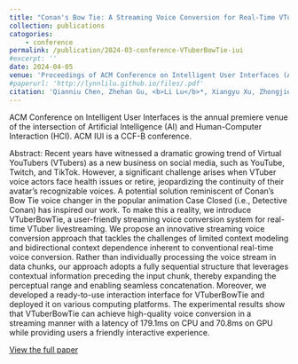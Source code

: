 ```yaml
---
title: "Conan's Bow Tie: A Streaming Voice Conversion for Real-Time VTuber Livestreaming"
collection: publications
catogories: 
    - conference
permalink: /publication/2024-03-conference-VTuberBowTie-iui
#excerpt: ''
date: 2024-04-05
venue: 'Proceedings of ACM Conference on Intelligent User Interfaces (ACM IUI)'
#paperurl: 'http://lynnlilu.github.io/files/.pdf'
citation: 'Qianniu Chen, Zhehan Gu, <b>Li Lu</b>*, Xiangyu Xu, Zhongjie Ba, Feng Lin, Zhenguang Liu, Kui Ren. &quot;Conan&#39;s Bow Tie: A Streaming Voice Conversion for Real-Time VTuber Livestreaming.&quot; <i>Proceedings of ACM IUI</i>. Greenville, SC, USA. pp. 35-50. 2024. doi: 10.1145/3640543.3645146.'
---
```


ACM Conference on Intelligent User Interfaces is the annual premiere venue of the intersection of Artificial Intelligence (AI) and Human-Computer Interaction (HCI). ACM IUI is a CCF-B conference.

Abstract: Recent years have witnessed a dramatic growing trend of Virtual YouTubers (VTubers) as a new business on social media, such as YouTube, Twitch, and TikTok. However, a significant challenge arises when VTuber voice actors face health issues or retire, jeopardizing the continuity of their avatar’s recognizable voices. A potential solution reminiscent of Conan’s Bow Tie voice changer in the popular animation Case Closed (i.e., Detective Conan) has inspired our work. To make this a reality, we introduce VTuberBowTie, a user-friendly streaming voice conversion system for real-time VTuber livestreaming. We propose an innovative streaming voice conversion approach that tackles the challenges of limited context modeling and bidirectional context dependence inherent to conventional real-time voice conversion. Rather than individually processing the voice stream in data chunks, our approach adopts a fully sequential structure that leverages contextual information preceding the input chunk, thereby expanding the perceptual range and enabling seamless concatenation. Moreover, we developed a ready-to-use interaction interface for VTuberBowTie and deployed it on various computing platforms. The experimental results show that VTuberBowTie can achieve high-quality voice conversion in a streaming manner with a latency of 179.1ms on CPU and 70.8ms on GPU while providing users a friendly interactive experience.

[View the full paper](https://www.doi.org/10.1145/3640543.3645146)
